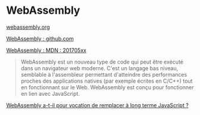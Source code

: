# WebAssembly

[webassembly.org](http://webassembly.org/)

[WebAssembly : github.com](https://github.com/WebAssembly)

[WebAssembly : MDN : 201705xx](https://developer.mozilla.org/fr/docs/WebAssembly)

> WebAssembly est un nouveau type de code qui peut être exécuté dans un navigateur web moderne. C'est un langage bas 
> niveau, semblable à l'assembleur permettant d'atteindre des performances proches des applications natives 
> (par exemple écrites en C/C++) tout en fonctionnant sur le Web. WebAssembly est conçu pour fonctionner en lien 
> avec JavaScript.

[WebAssembly a-t-il pour vocation de remplacer à long terme JavaScript ?](https://www.developpez.com/actu/123097/WebAssembly-a-t-il-pour-vocation-de-remplacer-a-long-terme-JavaScript-Le-standard-est-au-centre-des-discussions-des-developpeurs-web/)
